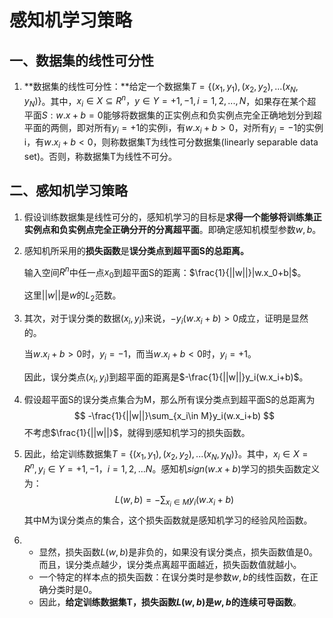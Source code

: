 # 感知机学习策略

## 一、数据集的线性可分性

1. **数据集的线性可分性：**给定一个数据集$T=\{(x_1,y_1),(x_2,y_2),...(x_N,y_N)\}$。其中，$x_i \in X \subseteq R^n，y \in Y ={+1,-1},i=1,2,...,N$，如果存在某个超平面$S:w.x+b=0$能够将数据集的正实例点和负实例点完全正确地划分到超平面的两侧，即对所有$y_i=+1$的实例i，有$w.x_i+b>0$，对所有$y_i=-1$的实例i，有$w.x_i+b<0$，则称数据集T为线性可分数据集(linearly separable data set)。否则，称数据集T为线性不可分。



## 二、感知机学习策略

1. 假设训练数据集是线性可分的，感知机学习的目标是**求得一个能够将训练集正实例点和负实例点完全正确分开的分离超平面**。即确定感知机模型参数$w,b$。

2. 感知机所采用的**损失函数**是**误分类点到超平面S的总距离。**

   输入空间$R^n$中任一点$x_0$到超平面S的距离：$\frac{1}{||w||}|w.x_0+b|$。

   这里$||w||$是$w$的$L_2$范数。

3. 其次，对于误分类的数据$(x_i,y_i)$来说，$-y_i(w.x_i+b)>0$成立，证明是显然的。

   当$w.x_i+b>0$时，$y_i=-1$，而当$w.x_i+b < 0$时，$y_i=+1$。

   因此，误分类点$(x_i,y_i)$到超平面的距离是$-\frac{1}{||w||}y_i(w.x_i+b)$。

4. 假设超平面S的误分类点集合为M，那么所有误分类点到超平面S的总距离为
   $$
   -\frac{1}{||w||}\sum_{x_i\in M}y_i(w.x_i+b)
   $$
   不考虑$\frac{1}{||w||}$，就得到感知机学习的损失函数。

5. 因此，给定训练数据集$T=\{(x_1,y_1),(x_2,y_2),...(x_N,y_N)\}$。其中，$x_i\in X =R^n,y_i \in Y = {+1,-1}，i=1,2,...N$。感知机$sign(w.x+b)$学习的损失函数定义为：
   $$
   L(w,b)=-\sum_{x_i \in M}y_i(w.x_i+b)
   $$
   其中M为误分类点的集合，这个损失函数就是感知机学习的经验风险函数。

6. + 显然，损失函数$L(w,b)$是非负的，如果没有误分类点，损失函数值是0。而且，误分类点越少，误分类点离超平面越近，损失函数值就越小。
   + 一个特定的样本点的损失函数：在误分类时是参数$w,b$的线性函数，在正确分类时是0。
   + 因此，**给定训练数据集T，损失函数$L(w,b)$是$w,b$的连续可导函数**。





